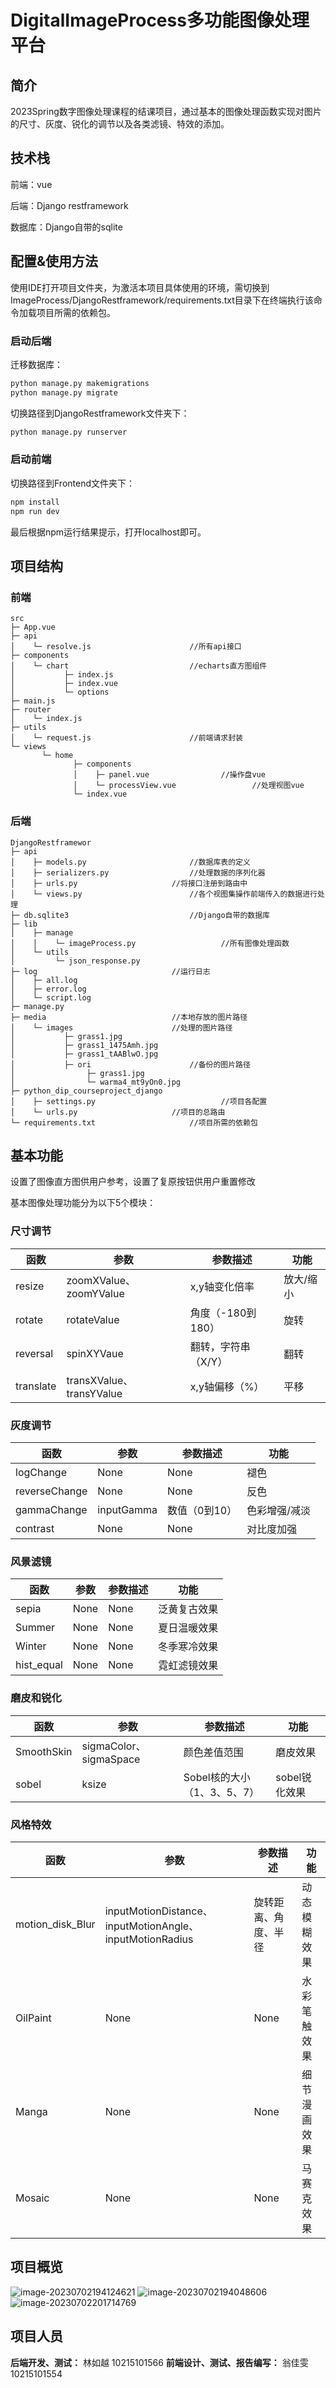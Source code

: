 # DigitalImageProcess多功能图像处理平台

## 简介

2023Spring数字图像处理课程的结课项目，通过基本的图像处理函数实现对图片的尺寸、灰度、锐化的调节以及各类滤镜、特效的添加。

## 技术栈

前端：vue

后端：Django restframework

数据库：Django自带的sqlite

## 配置&使用方法

使用IDE打开项目文件夹，为激活本项目具体使用的环境，需切换到ImageProcess/DjangoRestframework/requirements.txt目录下在终端执行该命令加载项目所需的依赖包。

### 启动后端

迁移数据库：

```python
python manage.py makemigrations
python manage.py migrate
```

切换路径到DjangoRestframework文件夹下：

```python
python manage.py runserver
```

### 启动前端

切换路径到Frontend文件夹下：

```python
npm install
npm run dev
```

最后根据npm运行结果提示，打开localhost即可。

## 项目结构

### 前端

```
src
├─ App.vue
├─ api
│    └─ resolve.js						//所有api接口
├─ components
│    └─ chart							//echarts直方图组件
│           ├─ index.js
│           ├─ index.vue
│           └─ options
├─ main.js
├─ router							
│    └─ index.js
├─ utils
│    └─ request.js						//前端请求封装
└─ views
       └─ home
              ├─ components
              │    ├─ panel.vue			       //操作盘vue
              │    └─ processView.vue	              //处理视图vue
              └─ index.vue
```

### 后端

```
DjangoRestframewor
├─ api
│    ├─ models.py						//数据库表的定义
│    ├─ serializers.py					//处理数据的序列化器
│    ├─ urls.py						//将接口注册到路由中
│    └─ views.py						//各个视图集操作前端传入的数据进行处理
├─ db.sqlite3							//Django自带的数据库
├─ lib
│    ├─ manage
│    │    └─ imageProcess.py			       //所有图像处理函数
│    └─ utils
│         └─ json_response.py			       
├─ log								//运行日志
│    ├─ all.log
│    ├─ error.log
│    └─ script.log
├─ manage.py
├─ media							//本地存放的图片路径
│    └─ images						//处理的图片路径
│           ├─ grass1.jpg
│           ├─ grass1_1475Amh.jpg
│           ├─ grass1_tAABlwO.jpg
│           ├─ ori						//备份的图片路径
│                ├─ grass1.jpg
│                └─ warma4_mt9yOn0.jpg
├─ python_dip_courseproject_django
│    ├─ settings.py 					       //项目各配置
│    └─ urls.py						//项目的总路由
└─ requirements.txt						//项目所需的依赖包
```

## 基本功能

设置了图像直方图供用户参考，设置了复原按钮供用户重置修改

基本图像处理功能分为以下5个模块：

### 尺寸调节

| 函数      | 参数                     | 参数描述            | 功能      |
| --------- | ------------------------ | ------------------- | --------- |
| resize    | zoomXValue、zoomYValue   | x,y轴变化倍率       | 放大/缩小 |
| rotate    | rotateValue              | 角度（-180到180）   | 旋转      |
| reversal  | spinXYVaue               | 翻转，字符串（X/Y） | 翻转      |
| translate | transXValue、transYValue | x,y轴偏移（%）      | 平移      |

### 灰度调节

| 函数          | 参数       | 参数描述      | 功能          |
| ------------- | ---------- | ------------- | ------------- |
| logChange     | None       | None          | 褪色          |
| reverseChange | None       | None          | 反色          |
| gammaChange   | inputGamma | 数值（0到10） | 色彩增强/减淡 |
| contrast      | None       | None          | 对比度加强    |

### 风景滤镜

| 函数       | 参数 | 参数描述 | 功能         |
| ---------- | ---- | -------- | ------------ |
| sepia      | None | None     | 泛黄复古效果 |
| Summer     | None | None     | 夏日温暖效果 |
| Winter     | None | None     | 冬季寒冷效果 |
| hist_equal | None | None     | 霓虹滤镜效果 |

### 磨皮和锐化

| 函数       | 参数                   | 参数描述                    | 功能          |
| ---------- | ---------------------- | --------------------------- | ------------- |
| SmoothSkin | sigmaColor、sigmaSpace | 颜色差值范围                | 磨皮效果      |
| sobel      | ksize                  | Sobel核的大小（1、3、5、7） | sobel锐化效果 |

### 风格特效

| 函数             | 参数                                                     | 参数描述             | 功能         |
| ---------------- | -------------------------------------------------------- | -------------------- | ------------ |
| motion_disk_Blur | inputMotionDistance、inputMotionAngle、inputMotionRadius | 旋转距离、角度、半径 | 动态模糊效果 |
| OilPaint         | None                                                     | None                 | 水彩笔触效果 |
| Manga            | None                                                     | None                 | 细节漫画效果 |
| Mosaic           | None                                                     | None                 | 马赛克效果   |

## 项目概览

![image-20230702194124621](https://lorna-image.oss-cn-shanghai.aliyuncs.com/typora/image-20230702194124621.png)
![image-20230702194048606](https://lorna-image.oss-cn-shanghai.aliyuncs.com/typora/image-20230702194048606.png)
![image-20230702201714769](https://lorna-image.oss-cn-shanghai.aliyuncs.com/typora/image-20230702201714769.png)

## 项目人员

**后端开发、测试：** 林如越 10215101566   **前端设计、测试、报告编写：** 翁佳雯 10215101554
